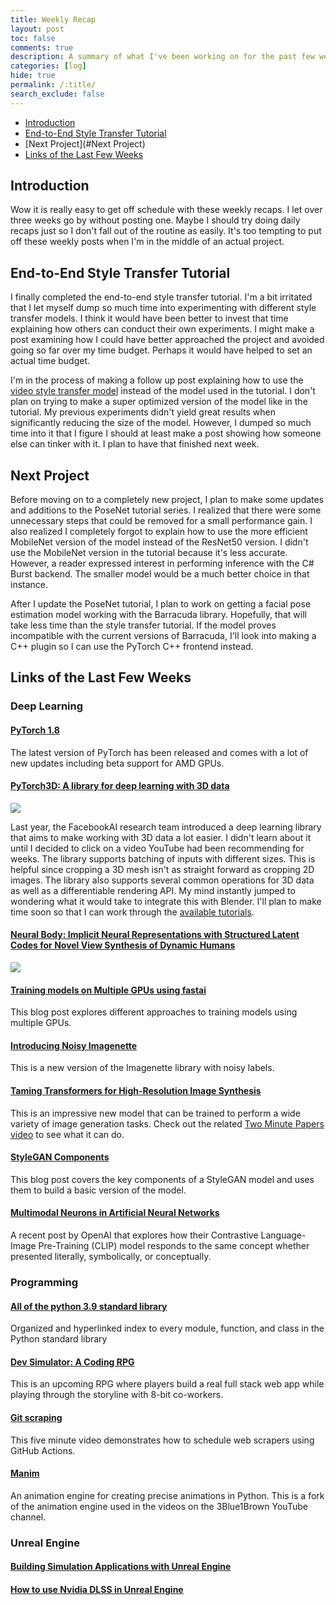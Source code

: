 ```yaml
---
title: Weekly Recap
layout: post
toc: false
comments: true
description: A summary of what I've been working on for the past few weeks.
categories: [log]
hide: true
permalink: /:title/
search_exclude: false
---
```


* [Introduction](#introduction)
* [End-to-End Style Transfer Tutorial](#end-to-end-style-transfer-tutorial)
* [Next Project](#Next Project)
* [Links of the Last Few Weeks](#links-of-the-last-few-weeks)



## Introduction

Wow it is really easy to get off schedule with these weekly recaps. I let over three weeks go by without posting one. Maybe I should try doing daily recaps just so I don't fall out of the routine as easily. It's too tempting to put off these weekly posts when I'm in the middle of an actual project. 

## End-to-End Style Transfer Tutorial

I finally completed the end-to-end style transfer tutorial. I'm a bit irritated that I let myself dump so much time into experimenting with different style transfer models. I think it would have been better to invest that time explaining how others can conduct their own experiments. I might make a post examining how I could have better approached the project and avoided going so far over my time budget. Perhaps it would have helped to set an actual time budget.

I'm in the process of making a follow up post explaining how to use the [video style transfer model](https://github.com/OndrejTexler/Few-Shot-Patch-Based-Training) instead of the model used in the tutorial. I don't plan on trying to make a super optimized version of the model like in the tutorial. My previous experiments didn't yield great results when significantly reducing the size of the model. However, I dumped so much time into it that I figure I should at least make a post showing how someone else can tinker with it. I plan to have that finished next week.

## Next Project

Before moving on to a completely new project, I plan to make some updates and additions to the PoseNet tutorial series. I realized that there were some unnecessary steps that could be removed for a small performance gain. I also realized I completely forgot to explain how to use the more efficient MobileNet version of the model instead of the ResNet50 version. I didn't use the MobileNet version in the tutorial because it's less accurate. However, a reader expressed interest in performing inference with the C# Burst backend. The smaller model would be a much better choice in that instance.

After I update the PoseNet tutorial, I plan to work on getting a facial pose estimation model working with the Barracuda library. Hopefully, that will take less time than the style transfer tutorial. If the model proves incompatible with the current versions of Barracuda, I'll look into making a C++ plugin so I can use the PyTorch C++ frontend instead.



## Links of the Last Few Weeks

### Deep Learning

#### [PyTorch 1.8](https://pytorch.org/blog/pytorch-1.8-released/)

The latest version of PyTorch has been released and comes with a lot of new updates including beta support for AMD GPUs.

#### [PyTorch3D: A library for deep learning with 3D data](https://pytorch3d.org/)

![](https://raw.githubusercontent.com/facebookresearch/pytorch3d/master/.github/dolphin_deform.gif)

Last year, the FacebookAI research team introduced a deep learning library that aims to make working with 3D data a lot easier. I didn't learn about it until I decided to click on a video YouTube had been recommending for weeks. The library supports batching of inputs with different sizes. This is helpful since cropping a 3D mesh isn't as straight forward as cropping 2D images. The library also supports several common operations for 3D data as well as a differentiable rendering API. My mind instantly jumped to wondering what it would take to integrate this with Blender. I'll plan to make time soon so that I can work through the [available tutorials](https://github.com/facebookresearch/pytorch3d#tutorials).

#### [Neural Body: Implicit Neural Representations with Structured Latent Codes for Novel View Synthesis of Dynamic Humans](https://github.com/zju3dv/neuralbody)

![](https://camo.githubusercontent.com/b1b6429cb394905284abe3b365e6bec6233592e9fdfb46df61660b65b7f0a6b3/68747470733a2f2f7a6a753364762e6769746875622e696f2f6e657572616c626f64792f696d616765732f6d6f6e6f63756c61722e676966)

#### [Training models on Multiple GPUs using fastai](https://jarvislabs.ai/blogs/multiGPUs)

This blog post explores different approaches to training models using multiple GPUs.

#### [Introducing Noisy Imagenette](https://tmabraham.github.io/blog/noisy_imagenette)

This is a new version of the Imagenette library with noisy labels.

#### [Taming Transformers for High-Resolution Image Synthesis](https://github.com/CompVis/taming-transformers)

This is an impressive new model that can be trained to perform a wide variety of image generation tasks. Check out the related [Two Minute Papers video](https://www.youtube.com/watch?v=o7dqGcLDf0A) to see what it can do.

#### [StyleGAN Components](https://isaac-flath.github.io/fastblog/computer%20vision/gan/2021/03/01/StyleGanComponents.html)

This blog post covers the key components of a StyleGAN model and uses them to build a basic version of the model.

#### [Multimodal Neurons in Artificial Neural Networks](https://openai.com/blog/multimodal-neurons/)

A recent post by OpenAI that explores how their Contrastive Language-Image Pre-Training (CLIP) model responds to the same concept whether presented literally, symbolically, or conceptually.



### Programming

#### [All of the python 3.9 standard library](https://gist.github.com/jph00/d5981f649a83a754946964cf22322cb2)

Organized and hyperlinked index to every module, function, and class in the Python standard library  

#### [Dev Simulator: A Coding RPG](https://simulator.dev/)

This is an upcoming RPG where players build a real full stack web app while playing through the storyline with 8-bit co-workers.

#### [Git scraping](https://simonwillison.net/2021/Mar/5/git-scraping/)

This five minute video demonstrates how to schedule web scrapers using GitHub Actions.

#### [Manim](https://github.com/ManimCommunity/manim)

An animation engine for creating precise animations in Python. This is a fork of the animation engine used in the videos on the 3Blue1Brown YouTube channel.



### Unreal Engine

#### [Building Simulation Applications with Unreal Engine](https://www.twitch.tv/videos/936853835)

#### [How to use Nvidia DLSS in Unreal Engine](https://www.twitch.tv/videos/945514664)

